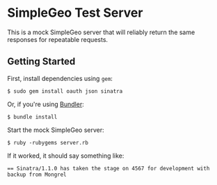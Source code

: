 # SimpleGeo Test Server

This is a mock SimpleGeo server that will reliably return the same responses
for repeatable requests.

## Getting Started

First, install dependencies using `gem`:

    $ sudo gem install oauth json sinatra

Or, if you're using [Bundler](http://gembundler.com/):

    $ bundle install

Start the mock SimpleGeo server:

    $ ruby -rubygems server.rb

If it worked, it should say something like:

    == Sinatra/1.1.0 has taken the stage on 4567 for development with backup from Mongrel

